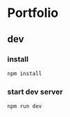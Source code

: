# Portfolio

## dev
### install
```bash
npm install
```
### start dev server
```bash
npm run dev
```
